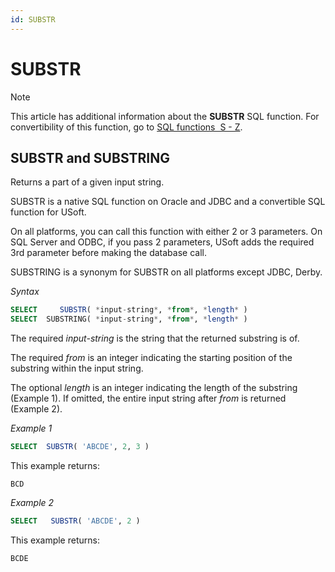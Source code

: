 ```yaml
---
id: SUBSTR
---
```


# SUBSTR



> [!NOTE]
> This article has additional information about the **SUBSTR** SQL function.
> For convertibility of this function, go to [SQL functions  S - Z](/docs/Modeller_and_Rules_Engine/SQL_functions/SQL_functions_SZ.md).

## **SUBSTR and SUBSTRING**

Returns a part of a given input string.

SUBSTR is a native SQL function on Oracle and JDBC and a convertible SQL function for USoft.

On all platforms, you can call this function with either 2 or 3 parameters. On SQL Server and ODBC, if you pass 2 parameters, USoft adds the required 3rd parameter before making the database call.

SUBSTRING is a synonym for SUBSTR on all platforms except JDBC, Derby.

*Syntax*

```sql
SELECT     SUBSTR( *input-string*, *from*, *length* )
SELECT  SUBSTRING( *input-string*, *from*, *length* )
```

The required *input-string* is the string that the returned substring is of.

The required *from* is an integer indicating the starting position of the substring within the input string.

The optional *length* is an integer indicating the length of the substring (Example 1). If omitted, the entire input string after *from* is returned (Example 2).

*Example 1*

```sql
SELECT  SUBSTR( 'ABCDE', 2, 3 )
```

This example returns:

```
BCD
```

*Example 2*

```sql
SELECT   SUBSTR( 'ABCDE', 2 )
```

This example returns:

```
BCDE
```

 
